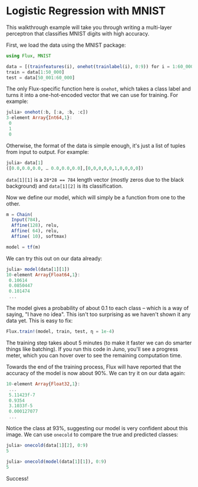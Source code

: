 # Logistic Regression with MNIST

This walkthrough example will take you through writing a multi-layer perceptron that classifies MNIST digits with high accuracy.

First, we load the data using the MNIST package:

```julia
using Flux, MNIST

data = [(trainfeatures(i), onehot(trainlabel(i), 0:9)) for i = 1:60_000]
train = data[1:50_000]
test = data[50_001:60_000]
```

The only Flux-specific function here is `onehot`, which takes a class label and turns it into a one-hot-encoded vector that we can use for training. For example:

```julia
julia> onehot(:b, [:a, :b, :c])
3-element Array{Int64,1}:
 0
 1
 0
```

Otherwise, the format of the data is simple enough, it's just a list of tuples from input to output. For example:

```julia
julia> data[1]
([0.0,0.0,0.0, … 0.0,0.0,0.0],[0,0,0,0,0,1,0,0,0,0])
```

`data[1][1]` is a `28*28 == 784` length vector (mostly zeros due to the black background) and `data[1][2]` is its classification.

Now we define our model, which will simply be a function from one to the other.

```julia
m = Chain(
  Input(784),
  Affine(128), relu,
  Affine( 64), relu,
  Affine( 10), softmax)

model = tf(m)
```

We can try this out on our data already:

```julia
julia> model(data[1][1])
10-element Array{Float64,1}:
 0.10614  
 0.0850447
 0.101474
 ...
```

The model gives a probability of about 0.1 to each class – which is a way of saying, "I have no idea". This isn't too surprising as we haven't shown it any data yet. This is easy to fix:

```julia
Flux.train!(model, train, test, η = 1e-4)
```

The training step takes about 5 minutes (to make it faster we can do smarter things like batching). If you run this code in Juno, you'll see a progress meter, which you can hover over to see the remaining computation time.

Towards the end of the training process, Flux will have reported that the accuracy of the model is now about 90%. We can try it on our data again:

```julia
10-element Array{Float32,1}:
 ...
 5.11423f-7
 0.9354     
 3.1033f-5  
 0.000127077
 ...
```

Notice the class at 93%, suggesting our model is very confident about this image. We can use `onecold` to compare the true and predicted classes:

```julia
julia> onecold(data[1][2], 0:9)
5

julia> onecold(model(data[1][1]), 0:9)
5
```

Success!
